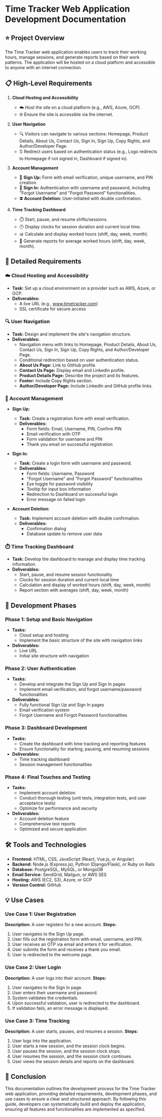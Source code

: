 # Time Tracker Web Application Development Documentation

## :star: Project Overview
The Time Tracker web application enables users to track their working hours, manage sessions, and generate reports based on their work patterns. The application will be hosted on a cloud platform and accessible to anyone with an internet connection.

## :clipboard: High-Level Requirements
1. **Cloud Hosting and Accessibility**
   - :cloud: Host the site on a cloud platform (e.g., AWS, Azure, GCP).
   - :globe_with_meridians: Ensure the site is accessible via the internet.

2. **User Navigation**
   - :mag: Visitors can navigate to various sections: Homepage, Product Details, About Us, Contact Us, Sign In, Sign Up, Copy Rights, and Author/Developer Page.
   - :arrows_clockwise: Redirect users based on authentication status (e.g., Logo redirects to Homepage if not signed in, Dashboard if signed in).

3. **Account Management**
   - :lock_with_ink_pen: **Sign Up:** Form with email verification, unique username, and PIN creation.
   - :key: **Sign In:** Authentication with username and password, including "Forgot Username" and "Forgot Password" functionalities.
   - :no_entry: **Account Deletion:** User-initiated with double confirmation.

4. **Time Tracking Dashboard**
   - :stopwatch: Start, pause, and resume shifts/sessions.
   - :clock1: Display clocks for session duration and current local time.
   - :bar_chart: Calculate and display worked hours (shift, day, week, month).
   - :memo: Generate reports for average worked hours (shift, day, week, month).

## :page_facing_up: Detailed Requirements

### :cloud: Cloud Hosting and Accessibility
- **Task:** Set up a cloud environment on a provider such as AWS, Azure, or GCP.
- **Deliverables:** 
  - A live URL (e.g., www.timetracker.com)
  - SSL certificate for secure access

### :mag: User Navigation
- **Task:** Design and implement the site's navigation structure.
- **Deliverables:**
  - Navigation menu with links to Homepage, Product Details, About Us, Contact Us, Sign In, Sign Up, Copy Rights, and Author/Developer Page.
  - Conditional redirection based on user authentication status.
  - **About Us Page:** Link to GitHub profile.
  - **Contact Us Page:** Display email and LinkedIn profile.
  - **Product Details Page:** Describe the project and its features.
  - **Footer:** Include Copy Rights section.
  - **Author/Developer Page:** Include LinkedIn and GitHub profile links.

### :lock_with_ink_pen: Account Management
- **Sign Up:**
  - **Task:** Create a registration form with email verification.
  - **Deliverables:**
    - Form fields: Email, Username, PIN, Confirm PIN
    - Email verification with OTP
    - Form validation for username and PIN
    - Thank you email on successful registration

- **Sign In:**
  - **Task:** Create a login form with username and password.
  - **Deliverables:**
    - Form fields: Username, Password
    - "Forgot Username" and "Forgot Password" functionalities
    - Eye toggle for password visibility
    - Tooltip for input box information
    - Redirection to Dashboard on successful login
    - Error message on failed login

- **Account Deletion:**
  - **Task:** Implement account deletion with double confirmation.
  - **Deliverables:**
    - Confirmation dialog
    - Database update to remove user data

### :stopwatch: Time Tracking Dashboard
- **Task:** Develop the dashboard to manage and display time tracking information.
- **Deliverables:**
  - Start, pause, and resume session functionality
  - Clocks for session duration and current local time
  - Calculation and display of worked hours (shift, day, week, month)
  - Report section with averages (shift, day, week, month)

## :construction: Development Phases

### Phase 1: Setup and Basic Navigation
- **Tasks:**
  - Cloud setup and hosting
  - Implement the basic structure of the site with navigation links
- **Deliverables:**
  - Live URL
  - Initial site structure with navigation

### Phase 2: User Authentication
- **Tasks:**
  - Develop and integrate the Sign Up and Sign In pages
  - Implement email verification, and forgot username/password functionalities
- **Deliverables:**
  - Fully functional Sign Up and Sign In pages
  - Email verification system
  - Forgot Username and Forgot Password functionalities

### Phase 3: Dashboard Development
- **Tasks:**
  - Create the dashboard with time tracking and reporting features
  - Ensure functionality for starting, pausing, and resuming sessions
- **Deliverables:**
  - Time tracking dashboard
  - Session management functionalities

### Phase 4: Final Touches and Testing
- **Tasks:**
  - Implement account deletion
  - Conduct thorough testing (unit tests, integration tests, and user acceptance tests)
  - Optimize for performance and security
- **Deliverables:**
  - Account deletion feature
  - Comprehensive test reports
  - Optimized and secure application

## :hammer_and_wrench: Tools and Technologies
- **Frontend:** HTML, CSS, JavaScript (React, Vue.js, or Angular)
- **Backend:** Node.js (Express.js), Python (Django/Flask), or Ruby on Rails
- **Database:** PostgreSQL, MySQL, or MongoDB
- **Email Service:** SendGrid, Mailgun, or AWS SES
- **Hosting:** AWS (EC2, S3), Azure, or GCP
- **Version Control:** GitHub

## :bulb: Use Cases

### Use Case 1: User Registration
**Description:** A user registers for a new account.
**Steps:**
1. User navigates to the Sign Up page.
2. User fills out the registration form with email, username, and PIN.
3. User receives an OTP via email and enters it for verification.
4. User submits the form and receives a thank you email.
5. User is redirected to the welcome page.

### Use Case 2: User Login
**Description:** A user logs into their account.
**Steps:**
1. User navigates to the Sign In page.
2. User enters their username and password.
3. System validates the credentials.
4. Upon successful validation, user is redirected to the dashboard.
5. If validation fails, an error message is displayed.

### Use Case 3: Time Tracking
**Description:** A user starts, pauses, and resumes a session.
**Steps:**
1. User logs into the application.
2. User starts a new session, and the session clock begins.
3. User pauses the session, and the session clock stops.
4. User resumes the session, and the session clock continues.
5. User views the session details and reports on the dashboard.

## :bookmark: Conclusion
This documentation outlines the development process for the Time Tracker web application, providing detailed requirements, development phases, and use cases to ensure a clear and structured approach. By following this guide, developers can systematically build and deploy the application, ensuring all features and functionalities are implemented as specified.
